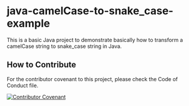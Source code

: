 # java-camelCase-to-snake_case-example
This is a basic Java project to demonstrate basically how to transform a camelCase string to snake_case string in Java.

## How to Contribute

For the contributor covenant to this project, please check the Code of Conduct file.

[![Contributor Covenant](https://img.shields.io/badge/Contributor%20Covenant-2.1-4baaaa.svg)](CODE_OF_CONDUCT.md)

